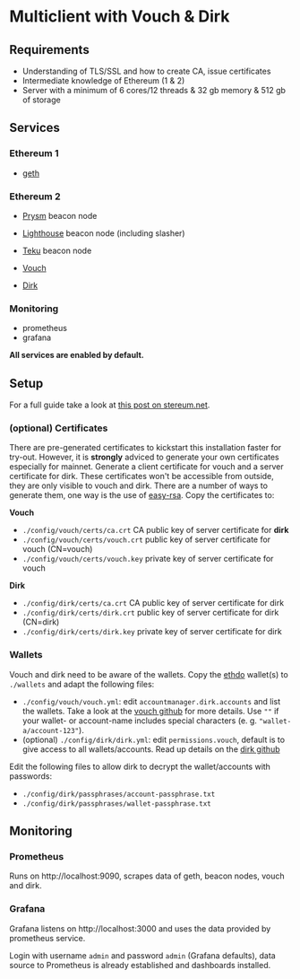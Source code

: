 # Multiclient with Vouch & Dirk

## Requirements
* Understanding of TLS/SSL and how to create CA, issue certificates
* Intermediate knowledge of Ethereum (1 & 2)
* Server with a minimum of 6 cores/12 threads & 32 gb memory & 512 gb of storage

## Services

### Ethereum 1
* [geth](https://github.com/ethereum/go-ethereum)

### Ethereum 2
* [Prysm](https://github.com/prysmaticlabs/prysm) beacon node
* [Lighthouse](https://github.com/sigp/lighthouse) beacon node (including slasher)
* [Teku](https://github.com/ConsenSys/teku) beacon node

* [Vouch](https://github.com/attestantio/vouch)
* [Dirk](https://github.com/attestantio/dirk)

### Monitoring
* prometheus
* grafana

**All services are enabled by default.**

## Setup

For a full guide take a look at [this post on stereum.net](https://stereum.net/stake-on-multiple-clients/).

### (optional) Certificates
There are pre-generated certificates to kickstart this installation faster for try-out. However, it is **strongly** adviced to generate your own certificates especially for mainnet. Generate a client certificate for vouch and a server certificate for dirk. These certificates won't be accessible from outside, they are only visible to vouch and dirk. There are a number of ways to generate them, one way is the use of [easy-rsa](https://help.endian.com/hc/en-us/articles/360009201753-How-to-generate-and-import-CA-Server-and-Client-certificates-from-an-external-host). Copy the certificates to:

**Vouch**
* `./config/vouch/certs/ca.crt` CA public key of server certificate for **dirk**
* `./config/vouch/certs/vouch.crt` public key of server certificate for vouch (CN=vouch)
* `./config/vouch/certs/vouch.key` private key of server certificate for vouch

**Dirk**
* `./config/dirk/certs/ca.crt` CA public key of server certificate for dirk
* `./config/dirk/certs/dirk.crt` public key of server certificate for dirk (CN=dirk)
* `./config/dirk/certs/dirk.key` private key of server certificate for dirk

### Wallets
Vouch and dirk need to be aware of the wallets. Copy the [ethdo](https://github.com/wealdtech/ethdo) wallet(s) to `./wallets` and adapt the following files:
* `./config/vouch/vouch.yml`: edit `accountmanager.dirk.accounts` and list the wallets. Take a look at the [vouch github](https://github.com/attestantio/vouch/blob/master/docs/accountmanager.md#accounts) for more details. Use `""` if your wallet- or account-name includes special characters (e. g. `"wallet-a/account-123"`).
* (optional) `./config/dirk/dirk.yml`: edit `permissions.vouch`, default is to give access to all wallets/accounts. Read up details on the [dirk github](https://github.com/attestantio/dirk/blob/master/docs/permissions.md)

Edit the following files to allow dirk to decrypt the wallet/accounts with passwords:
* `./config/dirk/passphrases/account-passphrase.txt`
* `./config/dirk/passphrases/wallet-passphrase.txt`

## Monitoring

### Prometheus
Runs on http://localhost:9090, scrapes data of geth, beacon nodes, vouch and dirk.

### Grafana
Grafana listens on http://localhost:3000 and uses the data provided by prometheus service.

Login with username `admin` and password `admin` (Grafana defaults), data source to Prometheus is already established and dashboards installed.
